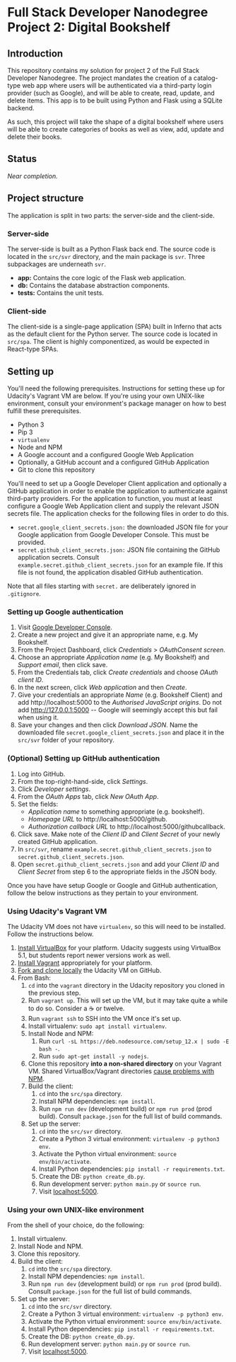 # Full Stack Developer Nanodegree Project 2: Digital Bookshelf

## Introduction

This repository contains my solution for project 2 of the Full Stack Developer Nanodegree. The project mandates the creation of a catalog-type web app where users will be authenticated via a third-party login provider (such as Google), and will be able to create, read, update, and delete items. This app is to be built using Python and Flask using a SQLite backend.

As such, this project will take the shape of a digital bookshelf where users will be able to create categories of books as well as view, add, update and delete their books.

## Status

_Near completion._

## Project structure

The application is split in two parts: the server-side and the client-side.

### Server-side

The server-side is built as a Python Flask back end. The source code is located in the `src/svr` directory, and the main package is `svr`. Three subpackages are underneath `svr`.

* **app:** Contains the core logic of the Flask web application.
* **db:** Contains the database abstraction components.
* **tests:** Contains the unit tests.

### Client-side

The client-side is a single-page application (SPA) built in Inferno that acts as the default client for the Python server. The source code is located in `src/spa`. The client is highly componentized, as would be expected in React-type SPAs.

## Setting up

You'll need the following prerequisites. Instructions for setting these up for Udacity's Vagrant VM are below. If you're using your own UNIX-like environment, consult your environment's package manager on how to best fulfill these prerequisites.

* Python 3
* Pip 3
* `virtualenv`
* Node and NPM
* A Google account and a configured Google Web Application
* Optionally, a GitHub account and a configured GitHub Application
* Git to clone this repository

You'll need to set up a Google Developer Client application and optionally a GitHub application in order to enable the application to authenticate against third-party providers. For the application to function, you must at least configure a Google Web Application client and supply the relevant JSON secrets file. The application checks for the following files in order to do this.

* `secret.google_client_secrets.json:` the downloaded JSON file for your Google application from Google Developer Console. This must be provided.
* `secret.github_client_secrets.json:` JSON file containing the GitHub application secrets. Consult `example.secret.github_client_secrets.json` for an example file. If this file is not found, the application disabled GitHub authentication.

Note that all files starting with `secret.` are deliberately ignored in `.gitignore`.

### Setting up Google authentication

1. Visit [Google Developer Console](https://console.developers.google.com/).
2. Create a new project and give it an appropriate name, e.g. My Bookshelf.
3. From the Project Dashboard, click _Credentials_ > _OAuthConsent screen_.
4. Choose an appropriate _Application name_ (e.g. My Bookshelf) and _Support email_, then click save.
5. From the Credentials tab, click _Create credentials_ and choose _OAuth client ID_.
6. In the next screen, click _Web application_ and then _Create_.
7. Give your credentials an appropriate _Name_ (e.g. Bookshelf Client) and add http://localhost:5000 to the _Authorised JavaScript origins_. Do not add http://127.0.0.1:5000 -- Google will seemingly accept this but fail when using it.
8. Save your changes and then click _Download JSON_. Name the downloaded file `secret.google_client_secrets.json` and place it in the `src/svr` folder of your repository.

### (Optional) Setting up GitHub authentication

1. Log into GitHub.
2. From the top-right-hand-side, click _Settings_.
3. Click _Developer settings_.
4. From the _OAuth Apps_ tab, click _New OAuth App_.
5. Set the fields:
    * _Application name_ to something appropriate (e.g. bookshelf).
    * _Homepage URL_ to http://localhost:5000/github.
    * _Authorization callback URL_ to http://localhost:5000/githubcallback.
6. Click save. Make note of the _Client ID_ and _Client Secret_ of your newly created GitHub application.
7. In `src/svr`, rename `example.secret.github_client_secrets.json` to `secret.github_client_secrets.json`.
8. Open `secret.github_client_secrets.json` and add your _Client ID_ and _Client Secret_ from step 6 to the appropriate fields in the JSON body.

Once you have have setup Google or Google and GitHub authentication, follow the below instructions as they pertain to your environment.

### Using Udacity's Vagrant VM

The Udacity VM does not have `virtualenv`, so this will need to be installed. Follow the instructions below.

1. [Install VirtualBox](https://www.virtualbox.org/wiki/Download_Old_Builds_5_1) for your platform. Udacity suggests using VirtualBox 5.1, but students report newer versions work as well.
2. [Install Vagrant](https://www.vagrantup.com/downloads.html) appropriately for your platform.
3. [Fork and clone locally](https://github.com/udacity/fullstack-nanodegree-vm) the Udacity VM on GitHub.
4. From Bash:
    1. `cd` into the `vagrant` directory in the Udacity repository you cloned in the previous step.
    2. Run `vagrant up`. This will set up the VM, but it may take quite a while to do so. Consider a :coffee: or twelve.
    3. Run `vagrant ssh` to SSH into the VM once it's set up.
    4. Install virtualenv: `sudo apt install virtualenv`.
    5. Install Node and NPM:
        1. Run `curl -sL https://deb.nodesource.com/setup_12.x | sudo -E bash -`.
        2. Run `sudo apt-get install -y nodejs`.
    6. Clone this repository **into a non-shared directory** on your Vagrant VM. Shared VirtualBox/Vagrant directories [cause problems with NPM](https://github.com/npm/npm/issues/992).
    7. Build the client:
        1. `cd` into the `src/spa` directory.
        2. Install NPM dependencies: `npm install`.
        3. Run `npm run dev` (development build) or `npm run prod` (prod build). Consult `package.json` for the full list of build commands.
    8. Set up the server:
        1. `cd` into the `src/svr` directory.
        2. Create a Python 3 virtual environment: `virtualenv -p python3 env`.
        3. Activate the Python virtual environment: `source env/bin/activate`.
        4. Install Python dependencies: `pip install -r requirements.txt`.
        5. Create the DB: `python create_db.py`.
        6. Run development server: `python main.py` or `source run`.
        7. Visit [localhost:5000](http://localhost:5000).

### Using your own UNIX-like environment

From the shell of your choice, do the following:

1. Install virtualenv.
2. Install Node and NPM.
3. Clone this repository.
4. Build the client:
    1. `cd` into the `src/spa` directory.
    2. Install NPM dependencies: `npm install`.
    3. Run `npm run dev` (development build) or `npm run prod` (prod build). Consult `package.json` for the full list of build commands.
5. Set up the server:
    1. `cd` into the `src/svr` directory.
    2. Create a Python 3 virtual environment: `virtualenv -p python3 env`.
    3. Activate the Python virtual environment: `source env/bin/activate`.
    4. Install Python dependencies: `pip install -r requirements.txt`.
    5. Create the DB: `python create_db.py`.
    6. Run development server: `python main.py` or `source run`.
    7. Visit [localhost:5000](http://localhost:5000).

